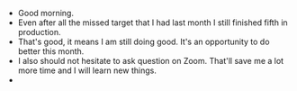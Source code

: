 - Good morning.
- Even after all the missed target that I had last month I still finished fifth in production.
- That's good, it means I am still doing good. It's an opportunity to do better this month.
- I also should not hesitate to ask question on Zoom. That'll save me a lot more time and I will learn new things.
-